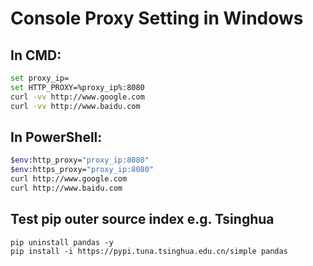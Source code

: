 # Console Proxy Setting in Windows

## In CMD:
```bash
set proxy_ip=
set HTTP_PROXY=%proxy_ip%:8080
curl -vv http://www.google.com
curl -vv http://www.baidu.com
```

## In PowerShell:
```bash
$env:http_proxy="proxy_ip:8080"
$env:https_proxy="proxy_ip:8080"
curl http://www.google.com
curl http://www.baidu.com
```

## Test pip outer source index e.g. Tsinghua
```
pip uninstall pandas -y
pip install -i https://pypi.tuna.tsinghua.edu.cn/simple pandas
```

